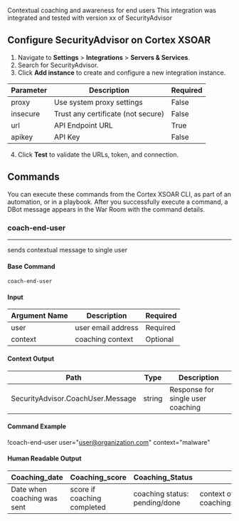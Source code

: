 Contextual coaching and awareness for end users
This integration was integrated and tested with version xx of SecurityAdvisor

## Configure SecurityAdvisor on Cortex XSOAR

1. Navigate to **Settings** > **Integrations** > **Servers & Services**.
2. Search for SecurityAdvisor.
3. Click **Add instance** to create and configure a new integration instance.

| **Parameter** | **Description**                      | **Required** |
| ------------- | ------------------------------------ | ------------ |
| proxy         | Use system proxy settings            | False        |
| insecure      | Trust any certificate \(not secure\) | False        |
| url           | API Endpoint URL                     | True         |
| apikey        | API Key                              | False        |

4. Click **Test** to validate the URLs, token, and connection.

## Commands

You can execute these commands from the Cortex XSOAR CLI, as part of an automation, or in a playbook.
After you successfully execute a command, a DBot message appears in the War Room with the command details.

### coach-end-user

---

sends contextual message to single user

#### Base Command

`coach-end-user`

#### Input

| **Argument Name** | **Description**    | **Required** |
| ----------------- | ------------------ | ------------ |
| user              | user email address | Required     |
| context           | coaching context   | Optional     |

#### Context Output

| **Path**                          | **Type** | **Description**                   |
| --------------------------------- | -------- | --------------------------------- |
| SecurityAdvisor.CoachUser.Message | string   | Response for single user coaching |

#### Command Example

!coach-end-user user="user@organization.com" context="malware"

#### Human Readable Output

| **Coaching_date**           | **Coaching_score**          | **Coaching_Status**           | **context**                               | **meassage** | **user**   |
| --------------------------- | --------------------------- | ----------------------------- | ----------------------------------------- | ------------ | ---------- |
| Date when coaching was sent | score if coaching completed | coaching status: pending/done | context of coaching:malware/phishing/spam | string       | user email |
